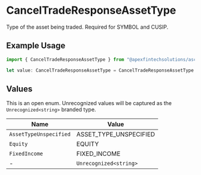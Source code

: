# CancelTradeResponseAssetType

Type of the asset being traded. Required for SYMBOL and CUSIP.

## Example Usage

```typescript
import { CancelTradeResponseAssetType } from "@apexfintechsolutions/ascend-sdk/models/components";

let value: CancelTradeResponseAssetType = CancelTradeResponseAssetType.Equity;
```

## Values

This is an open enum. Unrecognized values will be captured as the `Unrecognized<string>` branded type.

| Name                   | Value                  |
| ---------------------- | ---------------------- |
| `AssetTypeUnspecified` | ASSET_TYPE_UNSPECIFIED |
| `Equity`               | EQUITY                 |
| `FixedIncome`          | FIXED_INCOME           |
| -                      | `Unrecognized<string>` |